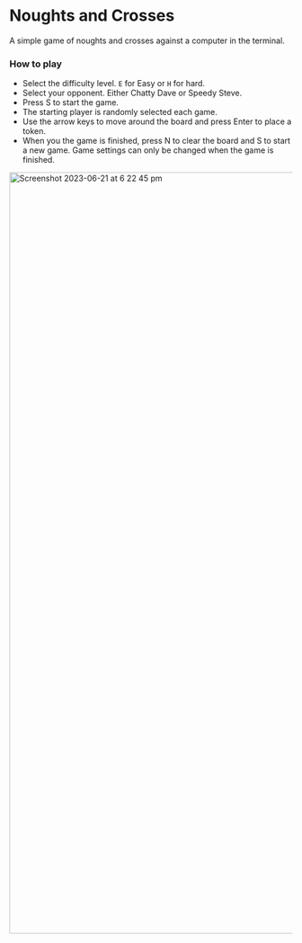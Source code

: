 # Noughts and Crosses

A simple game of noughts and crosses against a computer in the terminal.

### How to play

- Select the difficulty level. `E` for Easy or `H` for hard.
- Select your opponent. Either Chatty Dave or Speedy Steve.
- Press S to start the game.
- The starting player is randomly selected each game.
- Use the arrow keys to move around the board and press Enter to place a token.
- When you the game is finished, press N to clear the board and S to start a new game. Game settings can only be changed when the game is finished.

<img width="1355" alt="Screenshot 2023-06-21 at 6 22 45 pm" src="https://github.com/nic-fisher/noughts-and-crosses/assets/50910966/136451b7-3355-472b-8965-c55a8e2ca027">
